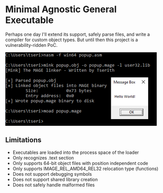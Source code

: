 # Minimal Agnostic General Executable

Perhaps one day I'll extend its support, safely parse files, and write a compiler for custom object types. But until then this project is a vulnerability-ridden PoC.

![](img/example.PNG)

## Limitations

- Executables are loaded into the process space of the loader
- Only recognizes .text section
- Only supports 64-bit object files with position independent code
- Only supports IMAGE_REL_AMD64_REL32 relocation type (functions)
- Does not support debugging symbols
- Does not support shared library creation
- Does not safely handle malformed files
